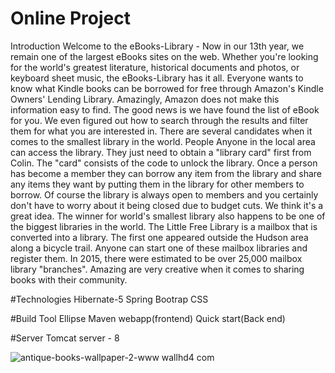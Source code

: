 # Online Project 
Introduction 
Welcome to the eBooks-Library - Now in our 13th year, we
	remain one of the largest eBooks sites on the web. Whether you're
	looking for the world's greatest literature, historical documents and
	photos, or keyboard sheet music, the eBooks-Library has it all.
	Everyone wants to know what Kindle books can be borrowed for free
	through Amazon's Kindle Owners' Lending Library. Amazingly, Amazon does
	not make this information easy to find. The good news is we have found
	the list of eBook for you. We even figured out how to search through
	the results and filter them for what you are interested in. There are
	several candidates when it comes to the smallest library in the world.
	People Anyone in the local area can access the library. They just need
	to obtain a "library card" first from Colin. The "card" consists of the
	code to unlock the library. Once a person has become a member they can
	borrow any item from the library and share any items they want by
	putting them in the library for other members to borrow. Of course the
	library is always open to members and you certainly don't have to worry
	about it being closed due to budget cuts. We think it's a great idea.
	The winner for world's smallest library also happens to be one of the
	biggest libraries in the world. The Little Free Library is a mailbox
	that is converted into a library. The first one appeared outside the
	Hudson area along a bicycle trail. Anyone can start one of these
	mailbox libraries and register them. In 2015, there were estimated to
	be over 25,000 mailbox library "branches". Amazing are very creative
	when it comes to sharing books with their community.
	

#Technologies 
 Hibernate-5
 Spring
 Bootrap
 CSS
 
 #Build Tool 
 Ellipse 
 Maven webapp(frontend)
 Quick start(Back end)
 
 #Server
 Tomcat server - 8

 
 
 ![antique-books-wallpaper-2-www wallhd4 com](https://cloud.githubusercontent.com/assets/23026244/21764032/01892b36-d687-11e6-91dd-8ac03c3e4648.jpeg)
 
 

